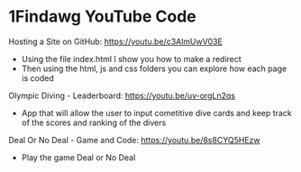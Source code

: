 # 1Findawg YouTube Code
Hosting a Site on GitHub: https://youtu.be/c3AlmUwV03E
  - Using the file index.html I show you how to make a redirect
  - Then using the html, js and css folders you can explore how each page is coded

Olympic Diving - Leaderboard: https://youtu.be/uv-orgLn2qs
  - App that will allow the user to input cometitive dive cards and keep track of the scores and ranking of the divers


Deal Or No Deal - Game and Code: https://youtu.be/8s8CYQ5HEzw
  - Play the game Deal or No Deal
